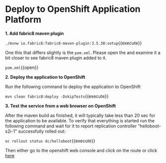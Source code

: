 # Deploy to OpenShift Application Platform

**1. Add fabric8 maven plugin**

``./mvnw io.fabric8:fabric8-maven-plugin:3.5.30:setup``{{execute}}

One this that differs slightly is the `pom.xml`. Please open the and examine it a bit closer to see fabric8 maven plugin added to it.

``pom.xml``{{open}}

**2. Deploy the application to OpenShift**

Run the following command to deploy the application to OpenShift

``mvn clean fabric8:deploy -DskipTests``{{execute}}

**3. Test the service from a web browser on OpenShift**

After the maven build as finished, it will typically take less than 20 sec for the application to be available. To verify that everything is started run the following command and wait for it to report replication controller "helloboot-s2i-1" successfully rolled out:

``oc rollout status dc/helloboot``{{execute}}

Then either go to the openshift web console and click on the route or click [here](http://helloboot-dev.[[HOST_SUBDOMAIN]]-80-[[KATACODA_HOST]].environments.katacoda.com/whereami)
